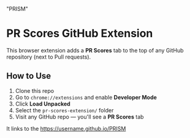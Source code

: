"PRISM"



# PR Scores GitHub Extension

This browser extension adds a **PR Scores** tab to the top of any GitHub repository (next to Pull requests).

##  How to Use

1. Clone this repo
2. Go to `chrome://extensions` and enable **Developer Mode**
3. Click **Load Unpacked**
4. Select the `pr-scores-extension/` folder
5. Visit any GitHub repo — you'll see a **PR Scores** tab

It links to the https://username.github.io/PRISM
